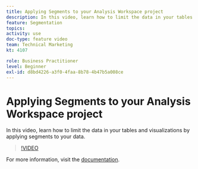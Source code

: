 ```yaml
---
title: Applying Segments to your Analysis Workspace project
description: In this video, learn how to limit the data in your tables and visualizations by applying segments to your data.
feature: Segmentation
topics: 
activity: use
doc-type: feature video
team: Technical Marketing
kt: 4107

role: Business Practitioner
level: Beginner
exl-id: d8bd4226-a3f0-4faa-8b78-4b47b5a008ce
---
```

# Applying Segments to your Analysis Workspace project

In this video, learn how to limit the data in your tables and visualizations by applying segments to your data.

>[!VIDEO](https://video.tv.adobe.com/v/30994/?quality=12)

For more information, visit the [documentation](https://docs.adobe.com/content/help/en/analytics/components/segmentation/segmentation-workflow/t-seg-apply.html).
